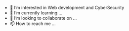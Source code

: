 
- 👀 I’m interested in Web development and CyberSecurity
- 🌱 I’m currently learning ...
- 💞️ I’m looking to collaborate on ...
- 📫 How to reach me ...

<!---
ravenbbs/ravenbbs is a ✨ special ✨ repository because its `README.md` (this file) appears on your GitHub profile.
You can click the Preview link to take a look at your changes.
--->
